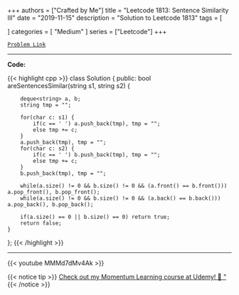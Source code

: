 
+++
authors = ["Crafted by Me"]
title = "Leetcode 1813: Sentence Similarity III"
date = "2019-11-15"
description = "Solution to Leetcode 1813"
tags = [
    
]
categories = [
    "Medium"
]
series = ["Leetcode"]
+++



[`Problem Link`](https://leetcode.com/problems/sentence-similarity-iii/description/)

---

**Code:**

{{< highlight cpp >}}
class Solution {
public:
    bool areSentencesSimilar(string s1, string s2) {
        
        deque<string> a, b;
        string tmp = "";
        
        for(char c: s1) {
            if(c == ' ') a.push_back(tmp), tmp = "";
            else tmp += c;
        }
        a.push_back(tmp), tmp = "";
        for(char c: s2) {
            if(c == ' ') b.push_back(tmp), tmp = "";
            else tmp += c;
        }        
        b.push_back(tmp), tmp = "";
        
        while(a.size() != 0 && b.size() != 0 && (a.front() == b.front())) a.pop_front(), b.pop_front();
        while(a.size() != 0 && b.size() != 0 && (a.back() == b.back())) a.pop_back(), b.pop_back();
        
        if(a.size() == 0 || b.size() == 0) return true;
        return false;
    }
};
{{< /highlight >}}


---
{{< youtube MMMd7dMv4Ak >}}

{{< notice tip >}}
[Check out my Momentum Learning course at Udemy! 🚀 "](https://www.udemy.com/course/blind-75-the-data-structures-and-algorithms-essentials/)
{{< /notice >}}

